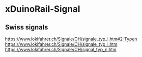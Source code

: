 # xDuinoRail-Signal

## Swiss signals

https://www.lokifahrer.ch/Signale/CH/signale_typ_l.htm#2-Typen
https://www.lokifahrer.ch/Signale/CH/signale_typ_l.htm
https://www.lokifahrer.ch/Signale/CH/signal_typ_n.htm

